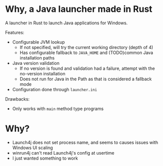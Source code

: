 # Why, a Java launcher made in Rust

A launcher in Rust to launch Java applications for Windows.

Features:
- Configurable JVM lookup
  - If not specified, will try the current working directory (depth of 4)
  - Has configurable fallback to `JAVA_HOME` and (TODO)common Java installation paths
- Java version validation
  - If no version is found and validation had a failure, attempt with the no-version installation
  - Does not run for Java in the Path as that is considered a fallback mode
- Configuration done through `launcher.ini`

Drawbacks:
- Only works with `main` method type programs

# Why?
- Launch4j does not set process name, and seems to causes issues with Windows UI scaling
- winrun4j can't read Launch4j's config at usertime
- I just wanted something to work